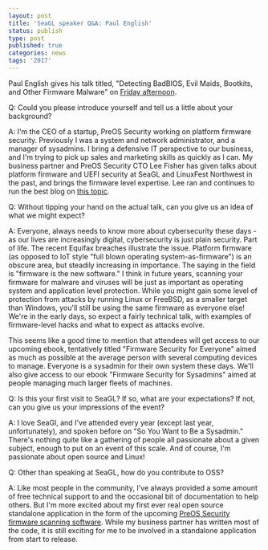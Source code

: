 ```yaml
---
layout: post
title: 'SeaGL speaker Q&A: Paul English'
status: publish
type: post
published: true
categories: news
tags: '2017'
---
```


Paul English gives his talk titled, "Detecting BadBIOS, Evil Maids, Bootkits, and Other Firmware Malware" on [Friday afternoon](https://osem.seagl.org/conferences/seagl2017/program/proposals/374).

Q: Could you please introduce yourself and tell us a little about your background?

A: I'm the CEO of a startup, PreOS Security working on platform firmware security. Previously I was a system and network administrator, and a manager of sysadmins. I bring a defensive IT perspective to our business, and I'm trying to pick up sales and marketing skills as quickly as I can. My business partner and PreOS Security CTO Lee Fisher has given talks about platform firmware and UEFI security at SeaGL and LinuxFest Northwest in the past, and brings the firmware level expertise. Lee ran and continues to run the best blog on [this topic](https://firmwaresecurity.com).

Q: Without tipping your hand on the actual talk, can you give us an idea of what we might expect?

A: Everyone, always needs to know more about cybersecurity these days - as our lives are increasingly digital, cybersecurity is just plain security. Part of life. The recent Equifax breaches illustrate the issue. Platform firmware (as opposed to IoT style "full blown operating system-as-firmware") is an obscure area, but steadily increasing in importance. The saying in the field is "firmware is the new software." I think in future years, scanning your firmware for malware and viruses will be just as important as operating system and application level protection. While you might gain some level of protection from attacks by running Linux or FreeBSD, as a smaller target than Windows, you'll still be using the same firmware as everyone else! We're in the early days, so expect a fairly technical talk, with examples of firmware-level hacks and what to expect as attacks evolve.

This seems like a good time to mention that attendees will get access to our upcoming ebook, tentatively titled "Firmware Security for Everyone" aimed as much as possible at the average person with several computing devices to manage. Everyone is a sysadmin for their own system these days. We'll also give access to our ebook "Firmware Security for Sysadmins" aimed at people managing much larger fleets of machines.

Q: Is this your first visit to SeaGL? If so, what are your expectations? If not, can you give us your impressions of the event?

A: I love SeaGl, and I've attended every year (except last year, unfortunately), and spoken before on "So You Want to Be a Sysadmin."  There's nothing quite like a gathering of people all passionate about a given subject, enough to put on an event of this scale. And of course, I'm passionate about open source and Linux!

Q: Other than speaking at SeaGL, how do you contribute to OSS?

A: Like most people in the community, I've always provided a some amount of free technical support to and the occasional bit of documentation to help others. But I'm more excited about my first ever real open source standalone application in the form of the upcoming [PreOS Security firmware scanning software](https://preossec.com/). While my business partner has written most of the code, it is still exciting for me to be involved in a standalone application from start to release.
